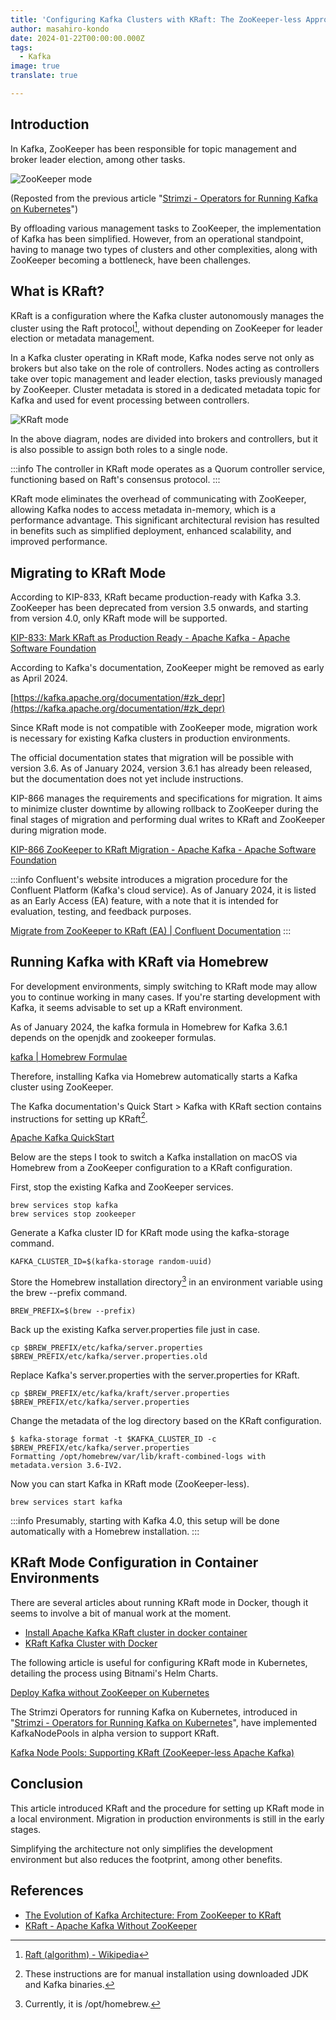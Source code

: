 ```yaml
---
title: 'Configuring Kafka Clusters with KRaft: The ZooKeeper-less Approach'
author: masahiro-kondo
date: 2024-01-22T00:00:00.000Z
tags:
  - Kafka
image: true
translate: true

---
```





## Introduction
In Kafka, ZooKeeper has been responsible for topic management and broker leader election, among other tasks.

![ZooKeeper mode](https://i.gyazo.com/81b5b33831acdddf2d6b80c24a3b72af.png)

(Reposted from the previous article "[Strimzi - Operators for Running Kafka on Kubernetes](/blogs/2022/05/25/strimzi-kafka-operators/)")

By offloading various management tasks to ZooKeeper, the implementation of Kafka has been simplified. However, from an operational standpoint, having to manage two types of clusters and other complexities, along with ZooKeeper becoming a bottleneck, have been challenges.

## What is KRaft?

KRaft is a configuration where the Kafka cluster autonomously manages the cluster using the Raft protocol[^1], without depending on ZooKeeper for leader election or metadata management.

[^1]: [Raft (algorithm) - Wikipedia](https://en.wikipedia.org/wiki/Raft_(algorithm))

In a Kafka cluster operating in KRaft mode, Kafka nodes serve not only as brokers but also take on the role of controllers. Nodes acting as controllers take over topic management and leader election, tasks previously managed by ZooKeeper. Cluster metadata is stored in a dedicated metadata topic for Kafka and used for event processing between controllers.

![KRaft mode](https://i.gyazo.com/35a804ebc419335724af27ffb28f6973.png)

In the above diagram, nodes are divided into brokers and controllers, but it is also possible to assign both roles to a single node.

:::info
The controller in KRaft mode operates as a Quorum controller service, functioning based on Raft's consensus protocol.
:::

KRaft mode eliminates the overhead of communicating with ZooKeeper, allowing Kafka nodes to access metadata in-memory, which is a performance advantage. This significant architectural revision has resulted in benefits such as simplified deployment, enhanced scalability, and improved performance.

## Migrating to KRaft Mode

According to KIP-833, KRaft became production-ready with Kafka 3.3. ZooKeeper has been deprecated from version 3.5 onwards, and starting from version 4.0, only KRaft mode will be supported.

[KIP-833: Mark KRaft as Production Ready - Apache Kafka - Apache Software Foundation](https://cwiki.apache.org/confluence/display/KAFKA/KIP-833%3A+Mark+KRaft+as+Production+Ready)

According to Kafka's documentation, ZooKeeper might be removed as early as April 2024.

[https://kafka.apache.org/documentation/#zk_depr](https://kafka.apache.org/documentation/#zk_depr)

Since KRaft mode is not compatible with ZooKeeper mode, migration work is necessary for existing Kafka clusters in production environments.

The official documentation states that migration will be possible with version 3.6. As of January 2024, version 3.6.1 has already been released, but the documentation does not yet include instructions.

KIP-866 manages the requirements and specifications for migration. It aims to minimize cluster downtime by allowing rollback to ZooKeeper during the final stages of migration and performing dual writes to KRaft and ZooKeeper during migration mode.

[KIP-866 ZooKeeper to KRaft Migration - Apache Kafka - Apache Software Foundation](https://cwiki.apache.org/confluence/display/KAFKA/KIP-866+ZooKeeper+to+KRaft+Migration)

:::info
Confluent's website introduces a migration procedure for the Confluent Platform (Kafka's cloud service). As of January 2024, it is listed as an Early Access (EA) feature, with a note that it is intended for evaluation, testing, and feedback purposes.

[Migrate from ZooKeeper to KRaft (EA) &#124; Confluent Documentation](https://docs.confluent.io/platform/current/installation/migrate-zk-kraft.html)
:::

## Running Kafka with KRaft via Homebrew
For development environments, simply switching to KRaft mode may allow you to continue working in many cases. If you're starting development with Kafka, it seems advisable to set up a KRaft environment.

As of January 2024, the kafka formula in Homebrew for Kafka 3.6.1 depends on the openjdk and zookeeper formulas.

[kafka | Homebrew Formulae](https://formulae.brew.sh/formula/kafka)

Therefore, installing Kafka via Homebrew automatically starts a Kafka cluster using ZooKeeper.

The Kafka documentation's Quick Start > Kafka with KRaft section contains instructions for setting up KRaft[^2].

[Apache Kafka QuickStart](https://kafka.apache.org/quickstart)

[^2]: These instructions are for manual installation using downloaded JDK and Kafka binaries.

Below are the steps I took to switch a Kafka installation on macOS via Homebrew from a ZooKeeper configuration to a KRaft configuration.

First, stop the existing Kafka and ZooKeeper services.

```shell
brew services stop kafka
brew services stop zookeeper
```

Generate a Kafka cluster ID for KRaft mode using the kafka-storage command.

```shell
KAFKA_CLUSTER_ID=$(kafka-storage random-uuid)
```
Store the Homebrew installation directory[^3] in an environment variable using the brew --prefix command.

```shell
BREW_PREFIX=$(brew --prefix)
```

[^3]: Currently, it is /opt/homebrew.

Back up the existing Kafka server.properties file just in case.

```shell
cp $BREW_PREFIX/etc/kafka/server.properties $BREW_PREFIX/etc/kafka/server.properties.old
```

Replace Kafka's server.properties with the server.properties for KRaft.

```shell
cp $BREW_PREFIX/etc/kafka/kraft/server.properties $BREW_PREFIX/etc/kafka/server.properties
```

Change the metadata of the log directory based on the KRaft configuration.

```shell
$ kafka-storage format -t $KAFKA_CLUSTER_ID -c $BREW_PREFIX/etc/kafka/server.properties
Formatting /opt/homebrew/var/lib/kraft-combined-logs with metadata.version 3.6-IV2.
```

Now you can start Kafka in KRaft mode (ZooKeeper-less).

```shell
brew services start kafka
```

:::info
Presumably, starting with Kafka 4.0, this setup will be done automatically with a Homebrew installation.
:::

## KRaft Mode Configuration in Container Environments

There are several articles about running KRaft mode in Docker, though it seems to involve a bit of manual work at the moment.

- [Install Apache Kafka KRaft cluster in docker container](https://wbarillon.medium.com/install-apache-kafka-kraft-cluster-in-docker-container-0f8214ba3e1e)
- [KRaft Kafka Cluster with Docker](https://levelup.gitconnected.com/kraft-kafka-cluster-with-docker-e79a97d19f2c)

The following article is useful for configuring KRaft mode in Kubernetes, detailing the process using Bitnami's Helm Charts.

[Deploy Kafka without ZooKeeper on Kubernetes](https://msazure.club/deploy-kafka-without-zookeeper/)

The Strimzi Operators for running Kafka on Kubernetes, introduced in "[Strimzi - Operators for Running Kafka on Kubernetes](/blogs/2022/05/25/strimzi-kafka-operators/)", have implemented KafkaNodePools in alpha version to support KRaft.

[Kafka Node Pools: Supporting KRaft (ZooKeeper-less Apache Kafka)](https://strimzi.io/blog/2023/09/11/kafka-node-pools-supporting-kraft/)

## Conclusion
This article introduced KRaft and the procedure for setting up KRaft mode in a local environment. Migration in production environments is still in the early stages.

Simplifying the architecture not only simplifies the development environment but also reduces the footprint, among other benefits.

## References

- [The Evolution of Kafka Architecture: From ZooKeeper to KRaft](https://romanglushach.medium.com/the-evolution-of-kafka-architecture-from-zookeeper-to-kraft-f42d511ba242)
- [KRaft - Apache Kafka Without ZooKeeper](https://developer.confluent.io/learn/kraft/)


